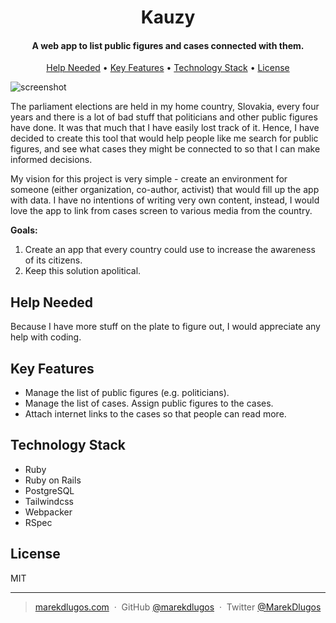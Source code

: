 <h1 align="center">
  <!-- <br> -->
  <!-- Space for future logo -->
  <!-- <br> -->
  Kauzy
  <br>
</h1>

<h4 align="center">A web app to list public figures and cases connected with them.</h4>

<p align="center">
  <a href="#help-needed">Help Needed</a> •
  <a href="#key-features">Key Features</a> •
  <a href="#technology-stack">Technology Stack</a> •
  <a href="#license">License</a>
</p>

![screenshot](https://raw.githubusercontent.com/marekdlugos/kauzy/master/kauzy.png)

The parliament elections are held in my home country, Slovakia, every four years and there is a lot of bad stuff that politicians and other public figures have done. It was that much that I have easily lost track of it. Hence, I have decided to create this tool that would help people like me search for public figures, and see what cases they might be connected to so that I can make informed decisions.

My vision for this project is very simple - create an environment for someone (either organization, co-author, activist) that would fill up the app with data. I have no intentions of writing very own content, instead, I would love the app to link from cases screen to various media from the country.

**Goals:**
1. Create an app that every country could use to increase the awareness of its citizens.
2. Keep this solution apolitical.

## Help Needed

Because I have more stuff on the plate to figure out, I would appreciate any help with coding.

## Key Features

- Manage the list of public figures (e.g. politicians).
- Manage the list of cases. Assign public figures to the cases.
- Attach internet links to the cases so that people can read more.

## Technology Stack

- Ruby
- Ruby on Rails
- PostgreSQL
- Tailwindcss
- Webpacker
- RSpec

## License

MIT

---

> [marekdlugos.com](https://www.marekdlugos.com/) &nbsp;&middot;&nbsp;
> GitHub [@marekdlugos](https://github.com/marekdlugos/) &nbsp;&middot;&nbsp;
> Twitter [@MarekDlugos](https://twitter.com/MarekDlugos)
